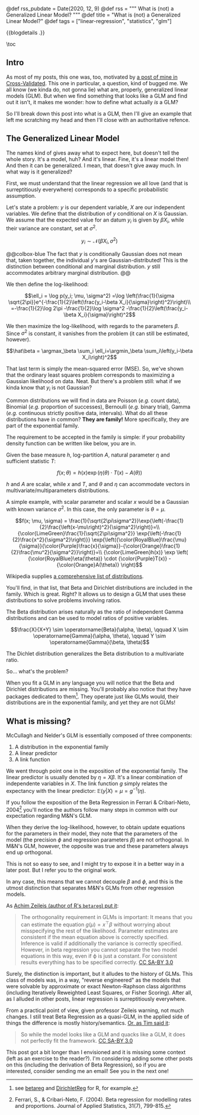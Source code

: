 @def rss_pubdate = Date(2020, 12, 9)
@def rss = """ What is (not) a Generalized Linear Model? """
@def title = "What is (not) a Generalized Linear Model?"
@def tags = ["linear-regression", "statistics", "glm"]

{{blogdetails .}}

\toc

## Intro

As most of my posts, this one was, too, motivated by [a post of mine in Cross-Validated](https://stats.stackexchange.com/q/304538/60613).
This one in particular, a question, kind of bugged me.
We all know (we kinda do, not gonna lie) what are, properly, generalized linear models (GLM).
But when we find something that looks like a GLM and find out it isn't, it makes me wonder:
how to define what actually *is* a GLM?

So I'll break down this post into what is a GLM, then I'll give an example that left me scratching my head and then I'll close with an authoritative refence.

## The Generalized Linear Model

The names kind of gives away what to expect here, but doesn't tell the whole story.
It's a model, huh?
And it's linear.
Fine, it's a linear model then!
And then it can be generalized.
I mean, that doesn't give away much.
In what way is it generalized?

First, we must understand that the linear regression we all love (and that is surreptitiously everywhere) corresponds to a specific probabilistic assumption.

Let's state a problem:
$y$ is our dependent variable, $X$ are our independent variables.
We define that the distribution of $y$ conditional on $X$ is Gaussian.
We assume that the expected value for an datum $y_i$ is given by $\beta X_i$, while their variance are constant, set at $\sigma^2$.

$$y_i \sim \mathcal N(\beta X_i, \sigma^2) $$

@@colbox-blue
The fact that $y$ is conditionally Gaussian does not mean that, taken together, the individual $y$'s are Gaussian-distributed!
This is the distinction between conditional and marginal distribution.
$y$ still accommodates arbitrary marginal distribution.
@@

We then define the log-likelihood:

$$\ell_i = \log p(y_i; \mu, \sigma^2)
=\log \left(\frac{1}{\sigma \sqrt{2\pi}}e^{-\frac{1}{2}\left(\frac{y_i-\beta X_i}{\sigma}\right)^2}\right)\\
=-\frac{1}{2}\log 2\pi -\frac{1}{2}\log \sigma^2 -\frac{1}{2}\left(\frac{y_i-\beta X_i}{\sigma}\right)^2$$

We then maximize the log-likelihood, with regards to the parameters $\beta$.
Since $\sigma^2$ is constant, it vanishes from the problem (it can still be estimated, however).

$$\hat\beta = \argmax_\beta \sum_i \ell_i=\argmin_\beta \sum_i\left(y_i-\beta X_i\right)^2$$

That last term is simply the mean-squared error (MSE).
So, we've shown that the ordinary least squares problem corresponds to maximizing a Gaussian likelihood on data.
Neat.
But there's a problem still: what if we kinda know that $y_i$ is not Gaussian?

Common distributions we will find in data are Poisson (*e.g.* count data), Binomial (*e.g.* proportion of successes), Bernoulli (*e.g.* binary trial), Gamma (*e.g.* continuous strictly positive data, intervals).
What do all these distributions have in common?
**They are family!**
More specifically, they are part of the exponential family.

The requirement to be accepted in the family is simple:
if your probability density function can be written like below, you are in.

Given the base measure $h$, log-partition $A$, natural parameter $\eta$ and sufficient statistic $T$:

$$f(x; \theta) = h(x) \exp \left( \eta(\theta) \cdot T(x) - A(\theta) \right)$$

$h$ and $A$ are scalar, while $x$ and $T$, and $\theta$ and $\eta$ can accommodate vectors in multivariate/multiparameters distributions.

A simple example, with scalar parameter and scalar $x$ would be a Gaussian with known variance $\sigma^2$.
In this case, the only parameter is $\theta = \mu$.

$$f(x; \mu, \sigma) = \frac{1}{\sqrt{2\pi\sigma^2}}\exp{\left(-\frac{1}{2}\frac{\left(x-\mu\right)^2}{\sigma^2}\right)}=\\
{\color{LimeGreen}\frac{1}{\sqrt{2\pi\sigma^2}}
\exp{\left(-\frac{1}{2}\frac{x^2}{\sigma^2}\right)}}
\exp{\left({\color{RoyalBlue}\frac{\mu}{\sigma}}{\color{Purple}\frac{x}{\sigma}}-{\color{Orange}\frac{1}{2}\frac{\mu^2}{\sigma^2}}\right)}=\\
{\color{LimeGreen}h(x)} \exp \left( {\color{RoyalBlue}\eta(\theta)} \cdot {\color{Purple}T(x)} - {\color{Orange}A(\theta)} \right)$$

Wikipedia supplies [a comprehensive list of distributions](https://en.wikipedia.org/wiki/Exponential_family#Table_of_distributions).

You'll find, in that list, that Beta and Dirichlet distributions are included in the family.
Which is great.
Right?
It allows us to design a GLM that uses these distributions to solve problems involving ratios.

The Beta distribution arises naturally as the ratio of independent Gamma distributions and can be used to model ratios of positive variables.

$$\frac{X}{X+Y} \sim \operatorname{Beta}(\alpha, \beta), \qquad X \sim \operatorname{Gamma}(\alpha, \theta), \qquad Y \sim \operatorname{Gamma}(\beta, \theta)$$

The Dichlet distribution generalizes the Beta distribution to a multivariate ratio.

So... what's the problem?

When you fit a GLM in any language you will notice that the Beta and Dirichlet distributions are missing.
You'll probably also notice that they have packages dedicated to them[^1].
They operate just like GLMs would, their distributions are in the exponential family, and yet they are not GLMs!

## What is missing?

McCullagh and Nelder's GLM is essentially composed of three components:
1. A distribution in the exponential family
2. A linear predictor
3. A link function

We went through point one in the exposition of the exponential family.
The linear predictor is usually denoted by $\eta = X\beta$.
It's a linear combination of independente variables in $X$.
The link function $g$ simply relates the expectancy with the linear predictor: $\mathbb E(y|X)= \mu = g^{-1}(\eta)$.

If you follow the exposition of the Beta Regression in Ferrari & Cribari-Neto, 2004[^2] you'll notice the authors follow many steps in common with our expectation regarding M&N's GLM.

When they derive the log-likelihood, however, to obtain update equations for the parameters in their model, they note that the parameters of the model (the precision $\phi$ and regression parameters $\beta$) are not orthogonal.
In M&N's GLM, however, the opposite was true and these parameters always end up orthogonal.

This is not so easy to see, and I might try to expose it in a better way in a later post.
But I refer you to the original work.

In any case, this means that we cannot decouple $\beta$ and $\phi$, and this is the utmost distinction that separates M&N's GLMs from other regression models.

As [Achim Zeileis (author of R's `betareg`) put it](https://stats.stackexchange.com/questions/304538/why-beta-dirichlet-regression-are-not-considered-generalized-linear-models#comment578958_304545):

> The orthogonality requirement in GLMs is important: It means that you can estimate the equation $g(μ)=x^⊤β$ without worrying about misspecifying the rest of the likelihood. Parameter estimates are consistent if the mean equation above is correctly specified. Inference is valid if additionally the variance is correctly specified. However, in beta regression you cannot separate the two model equations in this way, even if ϕ is just a constant. For consistent results everything has to be specified correctly.
> [CC SA-BY 3.0](https://creativecommons.org/licenses/by-sa/3.0/)

Surely, the distinction is important, but it alludes to the history of GLMs.
This class of models was, in a way, "reverse engineered" as the models that were solvable by approximate or exact Newton-Raphson class algorithms (including Iteratively Reweighted Least Squares, or Fisher Scoring).
After all, as I alluded in other posts, linear regression is surreptitiously everywhere.

From a practical point of view, given professor Zeileis warning, not much changes.
I still treat Beta Regression as a quasi-GLM, in the applied side of things the difference is mostly history/semantics.
[Or, as Tim said it](https://stats.stackexchange.com/a/304545/60613):

> So while the model looks like a GLM and quacks like a GLM, it does not perfectly fit the framework. 
> [CC SA-BY 3.0](https://creativecommons.org/licenses/by-sa/3.0/)

This post got a bit longer than I envisioned and it is missing some context (left as an exercise to the reader?).
I'm considering adding some other posts on this (including the derivation of Beta Regression), so if you are interested, consider sending me an email!
See you in the next one!


[^1]: see [betareg](https://cran.r-project.org/web/packages/betareg/index.html) and [DirichletReg](https://cran.r-project.org/web/packages/DirichletReg/index.html) for R, for example.
[^2]: Ferrari, S., & Cribari-Neto, F. (2004). Beta regression for modelling rates and proportions. Journal of Applied Statistics, 31(7), 799-815.
